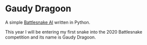 # Gaudy Dragoon

A simple [Battlesnake AI](http://battlesnake.io) written in Python. 

This year I will be entering my first snake into the 2020 Battlesnake competition and its name is Gaudy Dragoon.
